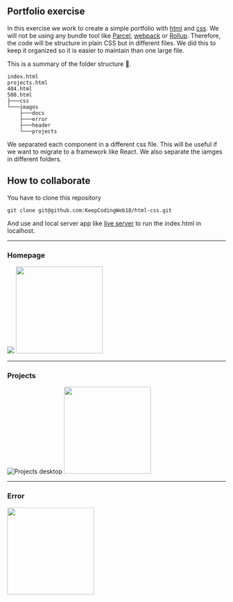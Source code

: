 ## Portfolio exercise

In this exercise we work to create a simple portfolio with [html](https://developer.mozilla.org/en-US/docs/Web/HTML) and [css](https://developer.mozilla.org/en-US/docs/Web/CSS). We will not be using any bundle tool like [Parcel](https://parceljs.org/), [webpack](https://webpack.js.org/) or [Rollup](https://rollupjs.org/). Therefore, the code will be structure in plain CSS but in different files. We did this to keep it organized so it is easier to maintain than one large file.

This is a summary of the folder structure 📂.

```
index.html
projects.html
404.html
500.html
├───css
└───images
    ├───docs
    ├───error
    ├───header
    └───projects
```

We separated each component in a different css file. This will be useful if we want to migrate to a framework like React.
We also separate the iamges in different folders.

## How to collaborate

You have to clone this repository

```
git clone git@github.com:KeepCodingWeb18/html-css.git
```

And use and local server app like [live server](https://marketplace.visualstudio.com/items?itemName=ritwickdey.LiveServer) to run the index.html in localhost.

---

### Homepage

<img src="https://raw.githubusercontent.com/KeepCodingWeb18/html-css/main/portfolio-exercise/images/docs/desktop_home.png" />
<img src="https://raw.githubusercontent.com/KeepCodingWeb18/html-css/main/portfolio-exercise/images/docs/mobile_home.png" width="200" />

---

### Projects

![Projects desktop](https://raw.githubusercontent.com/KeepCodingWeb18/html-css/main/portfolio-exercise/images/docs/desktop_projects.png "Projects desktop")
<img src="https://raw.githubusercontent.com/KeepCodingWeb18/html-css/main/portfolio-exercise/images/docs/mobile_projects.png" width="200" />

---

### Error

<img src="https://raw.githubusercontent.com/KeepCodingWeb18/html-css/main/portfolio-exercise/images/docs/mobile_error.png" width="200" />
